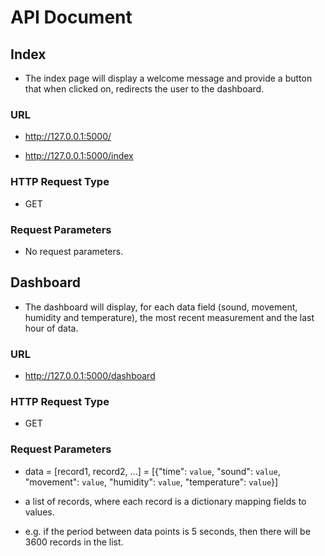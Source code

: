 # API Document
## Index

* The index page will display a welcome message and provide a button that when clicked on, redirects the user to the dashboard.

### URL


* http://127.0.0.1:5000/

* http://127.0.0.1:5000/index

### HTTP Request Type

* GET

### Request Parameters

* No request parameters. 

## Dashboard

* The dashboard will display, for each data field (sound, movement, humidity and temperature), the most recent measurement and the last hour of data. 

### URL

* http://127.0.0.1:5000/dashboard

### HTTP Request Type

* GET

### Request Parameters

* data = [record1, record2, ...] = [{"time": `value`, "sound": `value`, "movement": `value`, "humidity": `value`, "temperature": `value`}]

* a list of records, where each record is a dictionary mapping fields to values.

* e.g. if the period between data points is 5 seconds, then there will be 3600 records in the list.
